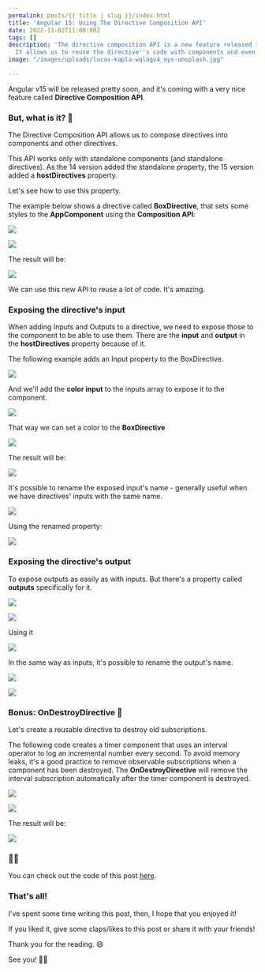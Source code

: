 ```yaml
---
permalink: posts/{{ title | slug }}/index.html
title: 'Angular 15: Using The Directive Composition API'
date: 2022-11-02T11:00:00Z
tags: []
description: 'The directive composition API is a new feature released in Angular 15.
  It allows us to reuse the directive''s code with components and even other directives. '
image: "/images/uploads/lucas-kapla-wqlagv4_oys-unsplash.jpg"

---
```

Angular v15 will be released pretty soon, and it's coming with a very nice feature called **Directive Composition API**.

### But, what is it? 🤔

The Directive Composition API allows us to compose directives into components and other directives.

This API works only with standalone components (and standalone directives). As the 14 version added the standalone property, the 15 version added a **hostDirectives** property.

Let's see how to use this property.

The example below shows a directive called **BoxDirective**, that sets some styles to the **AppComponent** using the **Composition API**:

![](/images/uploads/raycast-untitled.png)

![](/images/uploads/raycast-untitled-1.png)

The result will be:

![](/images/uploads/result1.PNG)

We can use this new API to reuse a lot of code. It's amazing.

### Exposing the directive's input 

When adding Inputs and Outputs to a directive, we need to expose those to the component to be able to use them. There are the **input** and **output** in the **hostDirectives** property because of it.

The following example adds an Input property to the BoxDirective.

![](/images/uploads/raycast-untitled-2.png)

And we'll add the **color input** to the inputs array to expose it to the component.

![](/images/uploads/raycast-untitled-3.png)

That way we can set a color to the **BoxDirective**

![](/images/uploads/raycast-untitled-4.png)

The result will be:

![](/images/uploads/result2.PNG)

It's possible to rename the exposed input's name - generally useful when we have directives' inputs with the same name.

![](/images/uploads/raycast-untitled-5.png)

Using the renamed property:

![](/images/uploads/raycast-untitled-6.png)

### Exposing the directive's output 

To expose outputs as easily as with inputs. But there's a property called **outputs** specifically for it.

![](/images/uploads/raycast-untitled-7.png)

![](/images/uploads/raycast-untitled-8.png)

Using it

![](/images/uploads/raycast-untitled-9.png)

In the same way as inputs, it's possible to rename the output's name.

![](/images/uploads/raycast-untitled-10.png)

![](/images/uploads/raycast-untitled-11.png)

### Bonus: OnDestroyDirective 💎

Let's create a reusable directive to destroy old subscriptions.

The following code creates a timer component that uses an interval operator to log an incremental number every second. To avoid memory leaks, it's a good practice to remove observable subscriptions when a component has been destroyed. The **OnDestroyDirective** will remove the interval subscription automatically after the timer component is destroyed.

![](/images/uploads/raycast-untitled-12.png)

![](/images/uploads/raycast-untitled-13.png)

The result will be:

![](/images/uploads/2022-11-01-23-32-47.gif)

### 👨‍💻

You can check out the code of this post [here](https://stackblitz.com/edit/ng-15-directive-composition-api?file=README.md).

### That's all!

I've spent some time writing this post, then, I hope that you enjoyed it!

If you liked it, give some claps/likes to this post or share it with your friends!

Thank you for the reading. 😄

See you! 👋🏼